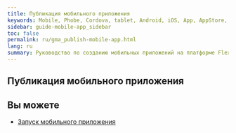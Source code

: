 ```yaml
---
title: Публикация мобильного приложения 
keywords: Mobile, Phobe, Cordova, tablet, Android, iOS, App, AppStore, play market
sidebar: guide-mobile-app_sidebar
toc: false
permalink: ru/gma_publish-mobile-app.html
lang: ru
summary: Руководство по созданию мобильных приложений на платформе Flexberry.
---
```


## Публикация мобильного приложения



## Вы можете

* [Запуск мобильного приложения](gma_launch-mobile-app.html)
